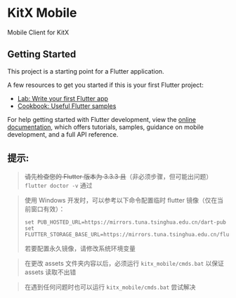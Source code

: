 # KitX Mobile

Mobile Client for KitX

## Getting Started

This project is a starting point for a Flutter application.

A few resources to get you started if this is your first Flutter project:

- [Lab: Write your first Flutter app](https://docs.flutter.dev/get-started/codelab)
- [Cookbook: Useful Flutter samples](https://docs.flutter.dev/cookbook)

For help getting started with Flutter development, view the
[online documentation](https://docs.flutter.dev/), which offers tutorials,
samples, guidance on mobile development, and a full API reference.

## 提示:

> ~~请先检查您的 Flutter 版本为 3.3.3 且~~（非必须步骤，但可能出问题） `flutter doctor -v` 通过

> 使用 Windows 开发时，可以参考以下命令配置临时 flutter 镜像（仅在当前窗口有效）：
> ```
> set PUB_HOSTED_URL=https://mirrors.tuna.tsinghua.edu.cn/dart-pub
> set FLUTTER_STORAGE_BASE_URL=https://mirrors.tuna.tsinghua.edu.cn/flutter
> ```
> 若要配置永久镜像，请修改系统环境变量

> 在更改 assets 文件夹内容以后，必须运行 `kitx_mobile/cmds.bat` 以保证 assets 读取不出错

> 在遇到任何问题时也可以运行 `kitx_mobile/cmds.bat` 尝试解决

